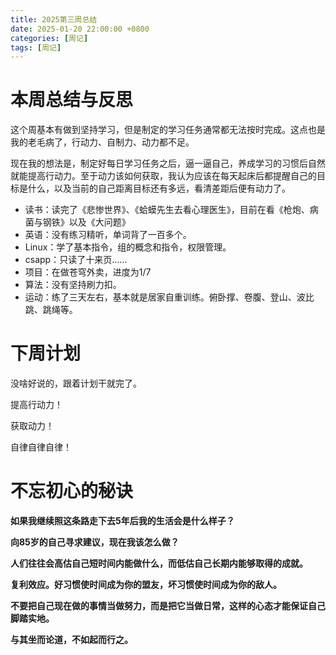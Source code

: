 ```yaml
---
title: 2025第三周总结
date: 2025-01-20 22:00:00 +0800
categories: [周记]
tags: [周记]
---
```

# 本周总结与反思

这个周基本有做到坚持学习，但是制定的学习任务通常都无法按时完成。这点也是我的老毛病了，行动力、自制力、动力都不足。

现在我的想法是，制定好每日学习任务之后，逼一逼自己，养成学习的习惯后自然就能提高行动力。至于动力该如何获取，我认为应该在每天起床后都提醒自己的目标是什么，以及当前的自己距离目标还有多远，看清差距后便有动力了。



- 读书：读完了《悲惨世界》、《蛤蟆先生去看心理医生》，目前在看《枪炮、病菌与钢铁》以及《大问题》
- 英语：没有练习精听，单词背了一百多个。
- Linux：学了基本指令，组的概念和指令，权限管理。
- csapp：只读了十来页……
- 项目：在做苍穹外卖，进度为1/7
- 算法：没有坚持刷力扣。
- 运动：练了三天左右，基本就是居家自重训练。俯卧撑、卷腹、登山、波比跳、跳绳等。



# 下周计划

没啥好说的，跟着计划干就完了。

提高行动力！

获取动力！

自律自律自律！

# 不忘初心的秘诀
**如果我继续照这条路走下去5年后我的生活会是什么样子？**

**向85岁的自己寻求建议，现在我该怎么做？**

**人们往往会高估自己短时间内能做什么，而低估自己长期内能够取得的成就。**

**复利效应。好习惯使时间成为你的盟友，坏习惯使时间成为你的敌人。**

**不要把自己现在做的事情当做努力，而是把它当做日常，这样的心态才能保证自己脚踏实地。**

**与其坐而论道，不如起而行之。**